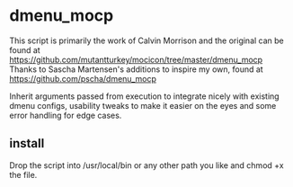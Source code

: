 dmenu_mocp
==========

This script is primarily the work of Calvin Morrison and the original can be found at https://github.com/mutantturkey/mocicon/tree/master/dmenu_mocp <br />
Thanks to Sascha Martensen's additions to inspire my own, found at https://github.com/pscha/dmenu_mocp

Inherit arguments passed from execution to integrate nicely with existing dmenu configs, usability tweaks to make it easier on the eyes and some error handling for edge cases.

install
-------

Drop the script into /usr/local/bin or any other path you like and chmod +x the file.
